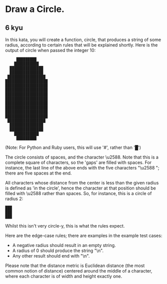 # Draw a Circle.
## 6 kyu

In this kata, you will create a function, circle, that produces a string of some radius, according to certain rules that will be explained shortly. Here is the output of circle when passed the integer 10:
```
     █████████
    ███████████
  ███████████████
  ███████████████
 █████████████████
███████████████████
███████████████████
███████████████████
███████████████████
███████████████████
███████████████████
███████████████████
███████████████████
███████████████████
 █████████████████
  ███████████████
  ███████████████
    ███████████
     █████████
```
(Note: For Python and Ruby users, this will use '#', rather than '█')

The circle consists of spaces, and the character \u2588. Note that this is a complete square of characters, so the 'gaps' are filled with spaces. For instance, the last line of the above ends with the five characters "\u2588     "; there are five spaces at the end.

All characters whose distance from the center is less than the given radius is defined as 'in the circle', hence the character at that position should be filled with \u2588 rather than spaces. So, for instance, this is a circle of radius 2:
```
███
███
███
```
Whilst this isn't very circle-y, this is what the rules expect.

Here are the edge-case rules; there are examples in the example test cases:

- A negative radius should result in an empty string.
- A radius of 0 should produce the string "\n".
- Any other result should end with "\n".

Please note that the distance metric is Euclidean distance (the most common notion of distance) centered around the middle of a character, where each character is of width and height exactly one.